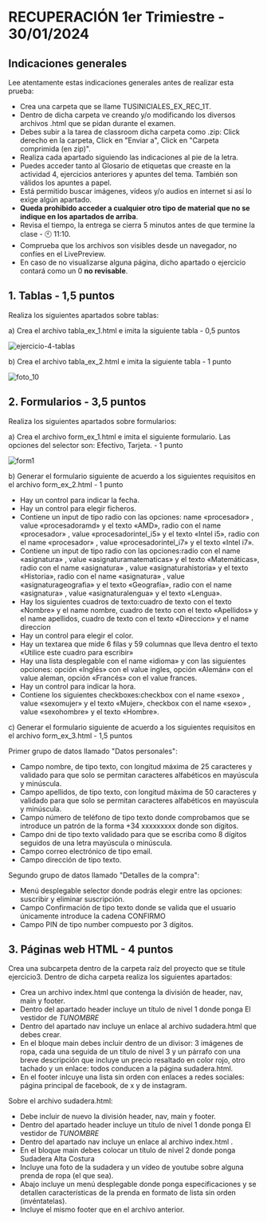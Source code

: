 # RECUPERACIÓN 1er Trimiestre - 30/01/2024

## Indicaciones generales
Lee atentamente estas indicaciones generales antes de realizar esta prueba:
* Crea una carpeta que se llame TUSINICIALES_EX_REC_1T.
* Dentro de dicha carpeta ve creando y/o modificando los diversos archivos .html que se pidan durante el examen.
* Debes subir a la tarea de classroom dicha carpeta como .zip: Click derecho en la carpeta, Click en "Enviar a", Click en "Carpeta comprimida (en zip)".
* Realiza cada apartado siguiendo las indicaciones al pie de la letra.
* Puedes acceder tanto al Glosario de etiquetas que creaste en la actividad 4, ejercicios anteriores y apuntes del tema. También son válidos los apuntes a papel.
* Está permitido buscar imágenes, vídeos y/o audios en internet si así lo exige algún apartado.
* <b>Queda prohibido acceder a cualquier otro tipo de material que no se indique en los apartados de arriba</b>.
* Revisa el tiempo, la entrega se cierra 5 minutos antes de que termine la clase - 🕙 11:10.
* Comprueba que los archivos son visibles desde un navegador, no confíes en el LivePreview.
* En caso de no visualizarse alguna página, dicho apartado o ejercicio contará como un 0 <b>no revisable</b>.

## **1. Tablas - 1,5 puntos**

Realiza los siguientes apartados sobre tablas:

a) Crea el archivo tabla_ex_1.html e imita la siguiente tabla - 0,5 puntos

![ejercicio-4-tablas](https://github.com/teacherandresf/examen_ud2/assets/145907219/af115b84-a3d9-45d6-83fb-0c3b80d14923)




b) Crea el archivo tabla_ex_2.html e imita la siguiente tabla - 1 punto


![foto_10](https://github.com/teacherandresf/recuperacion_ud2/assets/145907219/c2049183-4f22-4a5b-9382-d103dab82497)



  
## **2. Formularios - 3,5 puntos**

Realiza los siguientes apartados sobre formularios:

  a) Crea el archivo form_ex_1.html e imita el siguiente formulario. Las opciones del  selector son: Efectivo, Tarjeta. - 1 punto

![form1](https://github.com/teacherandresf/recuperacion_ud2/assets/145907219/aea36927-4a7d-4ad6-a9ed-469b71a0d472)



b) Generar el formulario siguiente de acuerdo a los siguientes requisitos en el archivo form_ex_2.html - 1 punto
* Hay un control para indicar la fecha.
* Hay un control para elegir ficheros.
* Contiene un input de tipo radio con las opciones: name «procesador» , value «procesadoramd» y el texto «AMD», radio con el name «procesador» , value «procesadorintel_i5» y el texto «Intel i5», radio con el name «procesador» , value «procesadorintel_i7» y el texto «Intel i7».
* Contiene un input de tipo radio con las opciones:radio con el name «asignatura» , value «asignaturamatematicas» y el texto «Matemáticas», radio con el name «asignatura» , value «asignaturahistoria» y el texto «Historia», radio con el name «asignatura» , value «asignaturageografia» y el texto «Geografía», radio con el name «asignatura» , value «asignaturalengua» y el texto «Lengua».
* Hay los siguientes cuadros de texto:cuadro de texto con el texto «Nombre» y el name nombre, cuadro de texto con el texto «Apellidos» y el name apellidos, cuadro de texto con el texto «Direccion» y el name direccion
* Hay un control para elegir el color.
* Hay un textarea que mide 6 filas y 59 columnas que lleva dentro el texto «Utilice este cuadro para escribir»
* Hay una lista desplegable con el name «idioma» y con las siguientes opciones: opción «Inglés» con el value ingles, opción «Alemán» con el value aleman, opción «Francés» con el value frances.
* Hay un control para indicar la hora.
* Contiene los siguientes checkboxes:checkbox con el name «sexo» , value «sexomujer» y el texto «Mujer», checkbox con el name «sexo» , value «sexohombre» y el texto «Hombre».

c) Generar el formulario siguiente de acuerdo a los siguientes requisitos en el archivo form_ex_3.html - 1,5 puntos

Primer grupo de datos llamado "Datos personales":
- Campo nombre, de tipo texto, con longitud máxima de 25 caracteres y validado para que solo se permitan caracteres alfabéticos en mayúscula y minúscula.
- Campo apellidos, de tipo texto, con longitud máxima de 50 caracteres y validado para que solo se permitan caracteres alfabéticos en mayúscula y minúscula.
- Campo número de teléfono de tipo texto donde comprobamos que se introduce un patrón de la forma +34 xxxxxxxxx donde son dígitos.
- Campo dni de tipo texto validado para que se escriba como 8 dígitos seguidos de una letra mayúscula o minúscula.
- Campo correo electrónico de tipo email.
- Campo dirección de tipo texto.

Segundo grupo de datos llamado "Detalles de la compra":
- Menú desplegable selector donde podrás elegir entre las opciones: suscribir y eliminar suscripción.
- Campo Confirmación de tipo texto donde se valida que el usuario únicamente introduce la cadena CONFIRMO
- Campo PIN de tipo number compuesto por 3 dígitos.

## **3. Páginas web HTML - 4 puntos**

Crea una subcarpeta dentro de la carpeta raíz del proyecto que se titule ejercicio3. Dentro de dicha carpeta realiza los siguientes apartados:

* Crea un archivo index.html que contenga la división de header, nav, main y footer.
* Dentro del apartado header incluye un título de nivel 1 donde ponga El vestidor de <i>TUNOMBRE</i>
* Dentro del apartado nav incluye un enlace al archivo sudadera.html que debes crear.
* En el bloque main debes incluir dentro de un divisor: 3 imágenes de ropa, cada una seguida de un título de nivel 3 y un párrafo con una breve descripción que incluye un precio resaltado en color rojo, otro tachado y un enlace: todos conducen a la página sudadera.html.
* En el footer inlcuye una lista sin orden con enlaces a redes sociales: página principal de facebook, de x y de instagram.

Sobre el archivo sudadera.html:
* Debe incluir de nuevo la división header, nav, main y footer.
* Dentro del apartado header incluye un título de nivel 1 donde ponga El vestidor de <i>TUNOMBRE</i>
* Dentro del apartado nav incluye un enlace al archivo index.html .
* En el bloque main debes colocar un título de nivel 2 donde ponga Sudadera Alta Costura
* Incluye una foto de la sudadera y un vídeo de youtube sobre alguna prenda de ropa (el que sea).
* Abajo incluye un menú desplegable donde ponga especificaciones y se detallen características de la prenda en formato de lista sin orden (invéntatelas).
* Incluye el mismo footer que en el archivo anterior.

